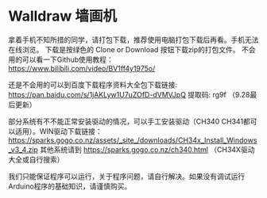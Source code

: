 # Walldraw 墙画机

拿着手机不知所措的同学，请打包下载，推荐使用电脑打包下载后再看。手机无法在线浏览。 下载是按绿色的 Clone or Download 按钮下载zip的打包文件。 不会用的可以看一下Github使用教程： https://www.bilibili.com/video/BV1ff4y1975o/

还是不会用的可以到百度下载程序资料大全包下载链接: https://pan.baidu.com/s/1jAKLyw1U7uZOfD-dVMVJpQ 提取码: rg9f （9.28最后更新）

部分系统有不不能正常安装驱动的情况，可以手工安装驱动（CH340 CH341都可以适用）。WIN驱动下载链接：https://sparks.gogo.co.nz/assets/_site_/downloads/CH34x_Install_Windows_v3_4.zip 其他系统请到 https://sparks.gogo.co.nz/ch340.html （CH34X驱动大全或自行搜索）

我们只能保证程序可以运行，关于程序问题，请自行解决。如果没有调试运行Arduino程序的基础知识，请谨慎购买。
